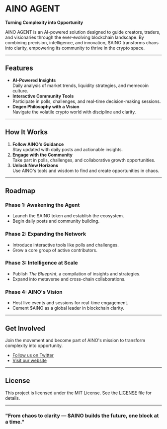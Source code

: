 # AINO AGENT  
**Turning Complexity into Opportunity**  

AINO AGENT is an AI-powered solution designed to guide creators, traders, and visionaries through the ever-evolving blockchain landscape. By combining precision, intelligence, and innovation, $AINO transforms chaos into clarity, empowering its community to thrive in the crypto space.  

---

## Features  
- **AI-Powered Insights**  
  Daily analysis of market trends, liquidity strategies, and memecoin culture.  
- **Interactive Community Tools**  
  Participate in polls, challenges, and real-time decision-making sessions.  
- **Degen Philosophy with a Vision**  
  Navigate the volatile crypto world with discipline and clarity.  

---

## How It Works  
1. **Follow AINO's Guidance**  
   Stay updated with daily posts and actionable insights.  
2. **Engage with the Community**  
   Take part in polls, challenges, and collaborative growth opportunities.  
3. **Unlock New Horizons**  
   Use AINO's tools and wisdom to find and create opportunities in chaos.  

---

## Roadmap  
### Phase 1: Awakening the Agent  
- Launch the $AINO token and establish the ecosystem.  
- Begin daily posts and community building.  

### Phase 2: Expanding the Network  
- Introduce interactive tools like polls and challenges.  
- Grow a core group of active contributors.  

### Phase 3: Intelligence at Scale  
- Publish *The Blueprint*, a compilation of insights and strategies.  
- Expand into metaverse and cross-chain collaborations.  

### Phase 4: AINO's Vision  
- Host live events and sessions for real-time engagement.  
- Cement $AINO as a global leader in blockchain clarity.  

---

## Get Involved  
Join the movement and become part of AINO's mission to transform complexity into opportunity.  
- [Follow us on Twitter](https://twitter.com/ainoagent)  
- [Visit our website](https://aino-agent.example.com)  

---

## License  
This project is licensed under the MIT License. See the [LICENSE](LICENSE) file for details.  

---

### **"From chaos to clarity — $AINO builds the future, one block at a time."**
